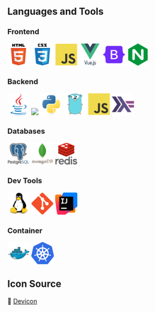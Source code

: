 ## Languages and Tools

### Frontend
<code><img height="50" src="https://raw.githubusercontent.com/devicons/devicon/master/icons/html5/html5-original-wordmark.svg" /></code>
<code><img height="50" src="https://raw.githubusercontent.com/devicons/devicon/master/icons/css3/css3-original-wordmark.svg" /></code>
<code><img height="50" src="https://raw.githubusercontent.com/devicons/devicon/master/icons/javascript/javascript-original.svg" /></code>
<code><img height="50" src="https://raw.githubusercontent.com/devicons/devicon/master/icons/vuejs/vuejs-original-wordmark.svg" /></code>
<code><img height="50" src="https://raw.githubusercontent.com/devicons/devicon/master/icons/bootstrap/bootstrap-plain.svg" /></code>
<code><img height="50" src="https://raw.githubusercontent.com/devicons/devicon/master/icons/nginx/nginx-original.svg" /></code>

### Backend
<code><img height="50" src="https://raw.githubusercontent.com/devicons/devicon/master/icons/java/java-original.svg" /></code>
<code><img height="50" src="https://cdn.worldvectorlogo.com/logos/spring-3.svg" /></code>
<code><img height="50" src="https://raw.githubusercontent.com/devicons/devicon/master/icons/python/python-original.svg" /></code>
<code><img height="50" src="https://raw.githubusercontent.com/devicons/devicon/master/icons/go/go-original.svg" /></code>
<code><img height="50" src="https://raw.githubusercontent.com/devicons/devicon/master/icons/javascript/javascript-original.svg" /></code>
<code><img height="50" src="https://raw.githubusercontent.com/devicons/devicon/master/haskell/haskell-original.svg" /></code>

### Databases
<code><img height="50" src="https://raw.githubusercontent.com/devicons/devicon/master/icons/postgresql/postgresql-original-wordmark.svg" /></code>
<code><img height="50" src="https://raw.githubusercontent.com/devicons/devicon/master/icons/mongodb/mongodb-original-wordmark.svg" /></code>
<code><img height="50" src="https://raw.githubusercontent.com/devicons/devicon/master/icons/redis/redis-original-wordmark.svg" /></code>

### Dev Tools
<code><img height="50" src="https://raw.githubusercontent.com/devicons/devicon/master/icons/linux/linux-original.svg" /></code>
<code><img height="50" src="https://raw.githubusercontent.com/devicons/devicon/master/icons/git/git-original.svg" /></code>
<code><img height="50" src="https://raw.githubusercontent.com/devicons/devicon/master/icons/intellij/intellij-original.svg" /></code>

### Container
<code><img height="50" src="https://raw.githubusercontent.com/devicons/devicon/master/icons/docker/docker-original.svg" /></code>
<code><img height="50" src="https://raw.githubusercontent.com/kubernetes/kubernetes/master/logo/logo.svg" /></code>



## Icon Source
 :art: [Devicon](https://github.com/devicons/devicon)
